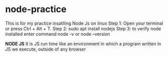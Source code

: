 # node-practice
This is for my practice
insatlling Node Js on linux
Step 1: Open your terminal or press Ctrl + Alt + T.
Step 2: sudo apt install nodejs
Step 3: to verify node installed enter command node -v or node –version

**NODE JS** It is JS run time like an environment in which a program written in JS we execute, outside of any browser
